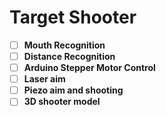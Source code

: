 # Target Shooter 
- [ ] **Mouth Recognition**
- [ ] **Distance Recognition**
- [ ] **Arduino Stepper Motor Control**
- [ ] **Laser aim**
- [ ] **Piezo aim and shooting**
- [ ] **3D shooter model**
